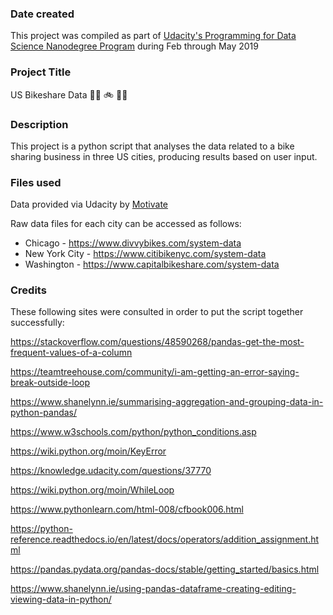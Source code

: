 ### Date created
This project was compiled as part of [Udacity's Programming for Data Science Nanodegree Program](https://eu.udacity.com/course/programming-for-data-science-nanodegree--nd104) during Feb through May 2019

### Project Title
US Bikeshare Data :biking_woman: :bike: :biking_man:

### Description
This project is a python script that analyses the data related to a bike sharing business in three US cities, producing results based on user input.

### Files used
Data provided via Udacity by [Motivate](https://www.motivateco.com/)

Raw data files for each city can be accessed as follows:

- Chicago - https://www.divvybikes.com/system-data
- New York City - https://www.citibikenyc.com/system-data
- Washington - https://www.capitalbikeshare.com/system-data

### Credits
These following sites were consulted in order to put the script together successfully:

https://stackoverflow.com/questions/48590268/pandas-get-the-most-frequent-values-of-a-column

https://teamtreehouse.com/community/i-am-getting-an-error-saying-break-outside-loop

https://www.shanelynn.ie/summarising-aggregation-and-grouping-data-in-python-pandas/

https://www.w3schools.com/python/python_conditions.asp

https://wiki.python.org/moin/KeyError

https://knowledge.udacity.com/questions/37770

https://wiki.python.org/moin/WhileLoop

https://www.pythonlearn.com/html-008/cfbook006.html

https://python-reference.readthedocs.io/en/latest/docs/operators/addition_assignment.html

https://pandas.pydata.org/pandas-docs/stable/getting_started/basics.html

https://www.shanelynn.ie/using-pandas-dataframe-creating-editing-viewing-data-in-python/

